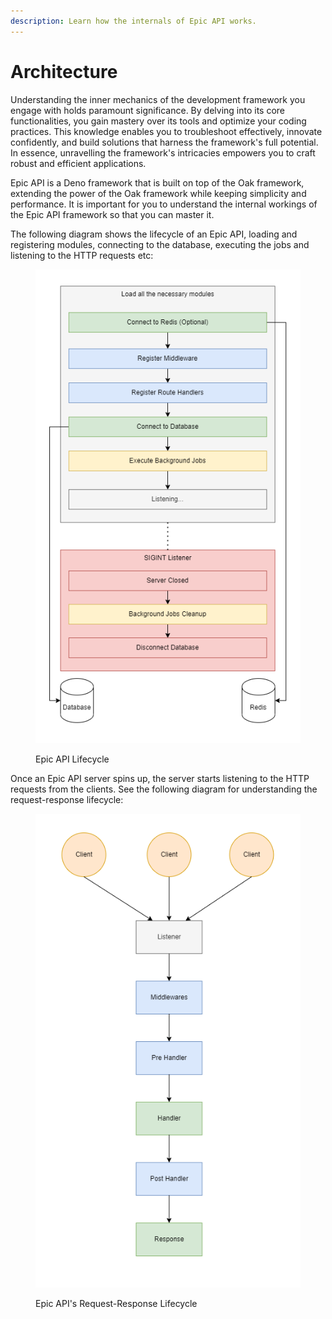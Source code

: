 ```yaml
---
description: Learn how the internals of Epic API works.
---
```


# Architecture

Understanding the inner mechanics of the development framework you engage with holds paramount significance. By delving into its core functionalities, you gain mastery over its tools and optimize your coding practices. This knowledge enables you to troubleshoot effectively, innovate confidently, and build solutions that harness the framework's full potential. In essence, unravelling the framework's intricacies empowers you to craft robust and efficient applications.

Epic API is a Deno framework that is built on top of the Oak framework, extending the power of the Oak framework while keeping simplicity and performance. It is important for you to understand the internal workings of the Epic API framework so that you can master it.

The following diagram shows the lifecycle of an Epic API, loading and registering modules, connecting to the database, executing the jobs and listening to the HTTP requests etc:

<figure><img src=".gitbook/assets/epic-api.app-lifecycle.png" alt=""><figcaption><p>Epic API Lifecycle</p></figcaption></figure>

Once an Epic API server spins up, the server starts listening to the HTTP requests from the clients. See the following diagram for understanding the request-response lifecycle:

<figure><img src=".gitbook/assets/epic-api.request-lifecycle.png" alt=""><figcaption><p>Epic API's Request-Response Lifecycle</p></figcaption></figure>
